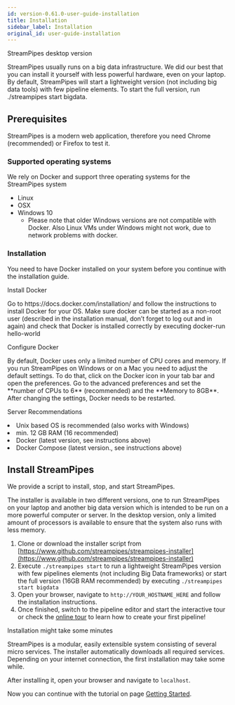 ```yaml
---
id: version-0.61.0-user-guide-installation
title: Installation
sidebar_label: Installation
original_id: user-guide-installation
---
```


<div class="admonition error">
<div class="admonition-title">StreamPipes desktop version</div>
<p>StreamPipes usually runs on a big data infrastructure. We did our best that you can install it yourself with less powerful hardware, even on your laptop.<br/>
   By default, StreamPipes will start a lightweight version (not including big data tools) with few pipeline elements. To start the full version, run ./streampipes start bigdata.</p>
</div>

## Prerequisites
StreamPipes is a modern web application, therefore you need Chrome (recommended) or Firefox to test it.

### Supported operating systems
We rely on Docker and support three operating systems for the StreamPipes system

* Linux
* OSX
* Windows 10
    * Please note that older Windows versions are not compatible with Docker. Also Linux VMs under Windows might not work, due to network problems with docker.

### Installation
You need to have Docker installed on your system before you continue with the installation guide.


<div class="admonition info">
<div class="admonition-title">Install Docker</div>
<p>Go to https://docs.docker.com/installation/ and follow the instructions to install Docker for your OS. Make sure docker can be started as a non-root user (described in the installation manual, don’t forget to log out and in again) and check that Docker is installed correctly by executing docker-run hello-world</p>
</div>

<div class="admonition info">
<div class="admonition-title">Configure Docker</div>
<p>By default, Docker uses only a limited number of CPU cores and memory.
       If you run StreamPipes on Windows or on a Mac you need to adjust the default settings.
       To do that, click on the Docker icon in your tab bar and open the preferences.
       Go to the advanced preferences and set the **number of CPUs to 6** (recommended) and the **Memory to 8GB**.
       After changing the settings, Docker needs to be restarted.</p></div>


<div class="admonition warn">
<div class="admonition-title">Server Recommendations</div>
<p>
<li>Unix based OS is recommended (also works with Windows)</li>
    <li>min. 12 GB RAM (16 recommended)</li>
    <li>Docker (latest version, see instructions above)</li>
    <li>Docker Compose (latest version., see instructions above)</li>
</p>
</div>

## Install StreamPipes
We provide a script to install, stop, and start StreamPipes.


The installer is available in two different versions, one to run StreamPipes on your laptop and another big data version which is intended to be run on a more powerful computer or server.
In the desktop version, only a limited amount of processors is available to ensure that the system also runs with less memory.

1. Clone or download the installer script from [https://www.github.com/streampipes/streampipes-installer](https://www.github.com/streampipes/streampipes-installer)
2. Execute ``./streampipes start`` to run a lightweight StreamPipes version with few pipelines elements (not including Big Data frameworks) or start the full version (16GB RAM recommended) by executing ``./streampipes start bigdata``
3. Open your browser, navigate to ``http://YOUR_HOSTNAME_HERE`` and follow the installation instructions.
4. Once finished, switch to the pipeline editor and start the interactive tour or check the [online tour](https://docs.streampipes.org/docs/user-guide-tour) to learn how to create your first pipeline!


<div class="admonition info">
<div class="admonition-title">Installation might take some minutes</div>
<p> StreamPipes is a modular, easily extensible system consisting of several micro services.
       The installer automatically downloads all required services. Depending on your internet connection, the first installation may take some while.</p></div>


After installing it, open your browser and navigate to `localhost`.

Now you can continue with the tutorial on page [Getting Started](user-guide-getting-started.md).
